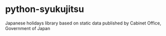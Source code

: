 # python-syukujitsu
Japanese holidays library based on static data published by Cabinet Office, Government of Japan
